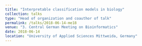 ```yaml
---
title: "Interpretable classification models in biology"
collection: talks
type: "Head of organization and coauthor of talk"
permalink: /talks/2018-06-14-me18
venue: "3. Central German Meeting on Bioinformatics"
date: 2018-06-14
location: "University of Applied Sciences Mittweida, Germany"
---
```

